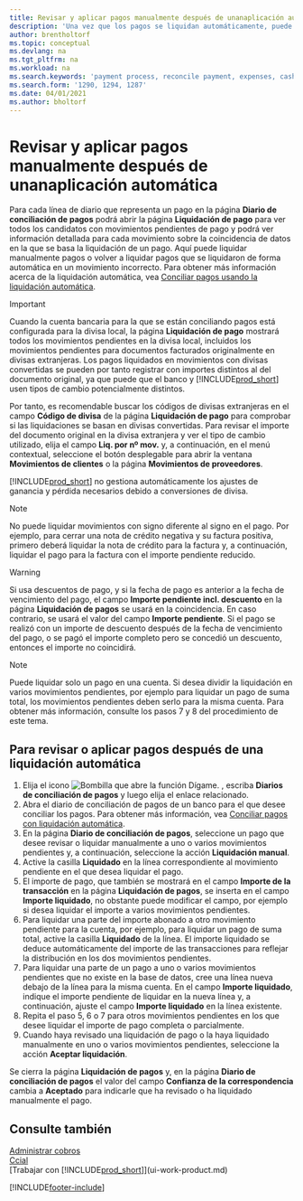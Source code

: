 ```yaml
---
title: Revisar y aplicar pagos manualmente después de unanaplicación automática
description: 'Una vez que los pagos se liquidan automáticamente, puede revisar todos los movimientos de un pago y volver a liquidar manualmente los que se han aplicado incorrectamente.'
author: brentholtorf
ms.topic: conceptual
ms.devlang: na
ms.tgt_pltfrm: na
ms.workload: na
ms.search.keywords: 'payment process, reconcile payment, expenses, cash receipts'
ms.search.form: '1290, 1294, 1287'
ms.date: 04/01/2021
ms.author: bholtorf
---
```

# Revisar y aplicar pagos manualmente después de unanaplicación automática
Para cada línea de diario que representa un pago en la página **Diario de conciliación de pagos** podrá abrir la página **Liquidación de pago** para ver todos los candidatos con movimientos pendientes de pago y podrá ver información detallada para cada movimiento sobre la coincidencia de datos en la que se basa la liquidación de un pago. Aquí puede liquidar manualmente pagos o volver a liquidar pagos que se liquidaron de forma automática en un movimiento incorrecto. Para obtener más información acerca de la liquidación automática, vea [Conciliar pagos usando la liquidación automática](receivables-how-reconcile-payments-auto-application.md).

> [!IMPORTANT]  
>   Cuando la cuenta bancaria para la que se están conciliando pagos está configurada para la divisa local, la página **Liquidación de pago** mostrará todos los movimientos pendientes en la divisa local, incluidos los movimientos pendientes para documentos facturados originalmente en divisas extranjeras. Los pagos liquidados en movimientos con divisas convertidas se pueden por tanto registrar con importes distintos al del documento original, ya que puede que el banco y [!INCLUDE[prod_short](includes/prod_short.md)] usen tipos de cambio potencialmente distintos.

Por tanto, es recomendable buscar los códigos de divisas extranjeras en el campo **Código de divisa** de la página **Liquidación de pago** para comprobar si las liquidaciones se basan en divisas convertidas. Para revisar el importe del documento original en la divisa extranjera y ver el tipo de cambio utilizado, elija el campo **Liq. por nº mov.** y, a continuación, en el menú contextual, seleccione el botón desplegable para abrir la ventana **Movimientos de clientes** o la página **Movimientos de proveedores**.

[!INCLUDE[prod_short](includes/prod_short.md)] no gestiona automáticamente los ajustes de ganancia y pérdida necesarios debido a conversiones de divisa.

> [!NOTE]  
>   No puede liquidar movimientos con signo diferente al signo en el pago. Por ejemplo, para cerrar una nota de crédito negativa y su factura positiva, primero deberá liquidar la nota de crédito para la factura y, a continuación, liquidar el pago para la factura con el importe pendiente reducido.

> [!WARNING]  
>   Si usa descuentos de pago, y si la fecha de pago es anterior a la fecha de vencimiento del pago, el campo **Importe pendiente incl. descuento** en la página **Liquidación de pagos** se usará en la coincidencia. En caso contrario, se usará el valor del campo **Importe pendiente**. Si el pago se realizó con un importe de descuento después de la fecha de vencimiento del pago, o se pagó el importe completo pero se concedió un descuento, entonces el importe no coincidirá.

> [!NOTE]  
>   Puede liquidar solo un pago en una cuenta. Si desea dividir la liquidación en varios movimientos pendientes, por ejemplo para liquidar un pago de suma total, los movimientos pendientes deben serlo para la misma cuenta. Para obtener más información, consulte los pasos 7 y 8 del procedimiento de este tema.

## Para revisar o aplicar pagos después de una liquidación automática
1. Elija el icono ![Bombilla que abre la función Dígame.](media/ui-search/search_small.png "Dígame qué desea hacer") , escriba **Diarios de conciliación de pagos** y luego elija el enlace relacionado.
2. Abra el diario de conciliación de pagos de un banco para el que desee conciliar los pagos. Para obtener más información, vea [Conciliar pagos con liquidación automática](receivables-how-reconcile-payments-auto-application.md).
3. En la página **Diario de conciliación de pagos**, seleccione un pago que desee revisar o liquidar manualmente a uno o varios movimientos pendientes y, a continuación, seleccione la acción **Liquidación manual**.
4. Active la casilla **Liquidado** en la línea correspondiente al movimiento pendiente en el que desea liquidar el pago.
5. El importe de pago, que también se mostrará en el campo **Importe de la transacción** en la página **Liquidación de pagos**, se inserta en el campo **Importe liquidado**, no obstante puede modificar el campo, por ejemplo si desea liquidar el importe a varios movimientos pendientes.
6. Para liquidar una parte del importe abonado a otro movimiento pendiente para la cuenta, por ejemplo, para liquidar un pago de suma total, active la casilla **Liquidado** de la línea. El importe liquidado se deduce automáticamente del importe de las transacciones para reflejar la distribución en los dos movimientos pendientes.
7. Para liquidar una parte de un pago a uno o varios movimientos pendientes que no existe en la base de datos, cree una línea nueva debajo de la línea para la misma cuenta. En el campo **Importe liquidado**, indique el importe pendiente de liquidar en la nueva línea y, a continuación, ajuste el campo **Importe liquidado** en la línea existente.
8. Repita el paso 5, 6 o 7 para otros movimientos pendientes en los que desee liquidar el importe de pago completa o parcialmente.
9. Cuando haya revisado una liquidación de pago o la haya liquidado manualmente en uno o varios movimientos pendientes, seleccione la acción **Aceptar liquidación**.

Se cierra la página **Liquidación de pagos** y, en la página **Diario de conciliación de pagos** el valor del campo **Confianza de la correspondencia** cambia a **Aceptado** para indicarle que ha revisado o ha liquidado manualmente el pago.

## Consulte también
[Administrar cobros](receivables-manage-receivables.md)  
[Ccial](sales-manage-sales.md)  
[Trabajar con [!INCLUDE[prod_short](includes/prod_short.md)]](ui-work-product.md)


[!INCLUDE[footer-include](includes/footer-banner.md)]